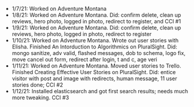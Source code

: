 - 1/7/21: Worked on Adventure Montana
- 1/8/21: Worked on Adventure Montana. Did: confirm delete, clean up reviews, hero photo, logged in photo, redirect to register, and CCI #1
- 1/9/21: Worked on Adventure Montana. Did: confirm delete, clean up reviews, hero photo, logged in photo, redirect to register
- 1/10/21: Worked on Adventure Montana. Wrote out user stories with Elisha. Finished An Intorduction to Algorithmics on PluralSight. Did: mongo sanitize, adv valid, flashed messages, dob to schema, logo fix, move cancel out form, redirect after login, t and c, age veri
- 1/11/21: Worked on Adventure Montana. Moved user stories to Trello. Finished Creating Effective User Stories on PluralSight. Did: entice visitor with post and image with redirects, human message, 11 user stories done; CCI #2
- 1/12/21: Installed elasticsearch and got first search results; needs much more tweaking. CCI #3
